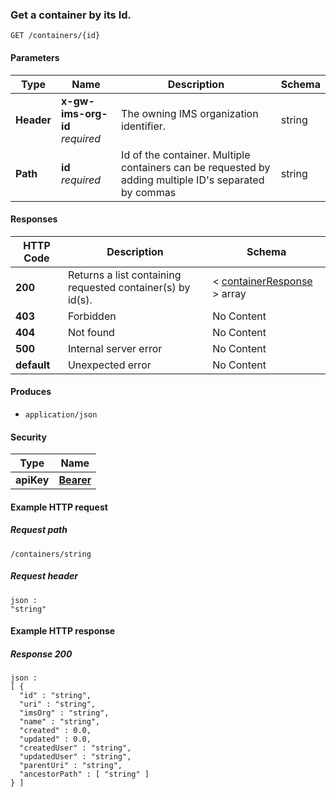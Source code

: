 
<a name="getcontainerbyid"></a>
### Get a container by its Id.
```
GET /containers/{id}
```


#### Parameters

|Type|Name|Description|Schema|
|---|---|---|---|
|**Header**|**x-gw-ims-org-id**  <br>*required*|The owning IMS organization identifier.|string|
|**Path**|**id**  <br>*required*|Id of the container.  Multiple containers can be requested by adding multiple ID's separated by commas|string|


#### Responses

|HTTP Code|Description|Schema|
|---|---|---|
|**200**|Returns a list containing requested container(s) by id(s).|< [containerResponse](../definitions/containerResponse.md#containerresponse) > array|
|**403**|Forbidden|No Content|
|**404**|Not found|No Content|
|**500**|Internal server error|No Content|
|**default**|Unexpected error|No Content|


#### Produces

* `application/json`


#### Security

|Type|Name|
|---|---|
|**apiKey**|**[Bearer](security.md#bearer)**|


#### Example HTTP request

##### Request path
```
/containers/string
```


##### Request header
```
json :
"string"
```


#### Example HTTP response

##### Response 200
```
json :
[ {
  "id" : "string",
  "uri" : "string",
  "imsOrg" : "string",
  "name" : "string",
  "created" : 0.0,
  "updated" : 0.0,
  "createdUser" : "string",
  "updatedUser" : "string",
  "parentUri" : "string",
  "ancestorPath" : [ "string" ]
} ]
```



